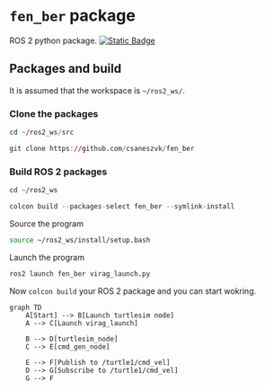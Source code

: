 # `fen_ber` package
ROS 2 python package.  [![Static Badge](https://img.shields.io/badge/ROS_2-Humble-34aec5)](https://docs.ros.org/en/humble/)
## Packages and build

It is assumed that the workspace is `~/ros2_ws/`.

### Clone the packages
``` r
cd ~/ros2_ws/src
```
``` r
git clone https://github.com/csaneszvk/fen_ber
```

### Build ROS 2 packages
``` r
cd ~/ros2_ws
```
``` r
colcon build --packages-select fen_ber --symlink-install
```

Source the program
``` bash
source ~/ros2_ws/install/setup.bash
```

Launch the program
``` r
ros2 launch fen_ber virag_launch.py
```
Now `colcon build` your ROS 2 package and you can start wokring.
```mermaid
graph TD
    A[Start] --> B[Launch turtlesim node]
    A --> C[Launch virag_launch]
    
    B --> D[turtlesim_node]
    C --> E[cmd_gen_node]

    E --> F[Publish to /turtle1/cmd_vel]
    D --> G[Subscribe to /turtle1/cmd_vel]
    G --> F
```